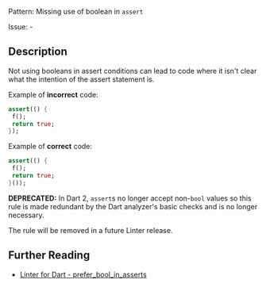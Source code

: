 Pattern: Missing use of boolean in `assert`

Issue: -

## Description

Not using booleans in assert conditions can lead to code where it isn't clear
what the intention of the assert statement is.

Example of **incorrect** code:
```dart
assert(() {
 f();
 return true;
});
```

Example of **correct** code:
```dart
assert(() {
 f();
 return true;
}());
```

**DEPRECATED:** In Dart 2, `assert`s no longer accept non-`bool` values so this
rule is made redundant by the Dart analyzer's basic checks and is no longer
necessary.
 
The rule will be removed in a future Linter release.

## Further Reading

* [Linter for Dart - prefer_bool_in_asserts](https://dart.dev/tools/linter-rules/prefer_bool_in_asserts)
